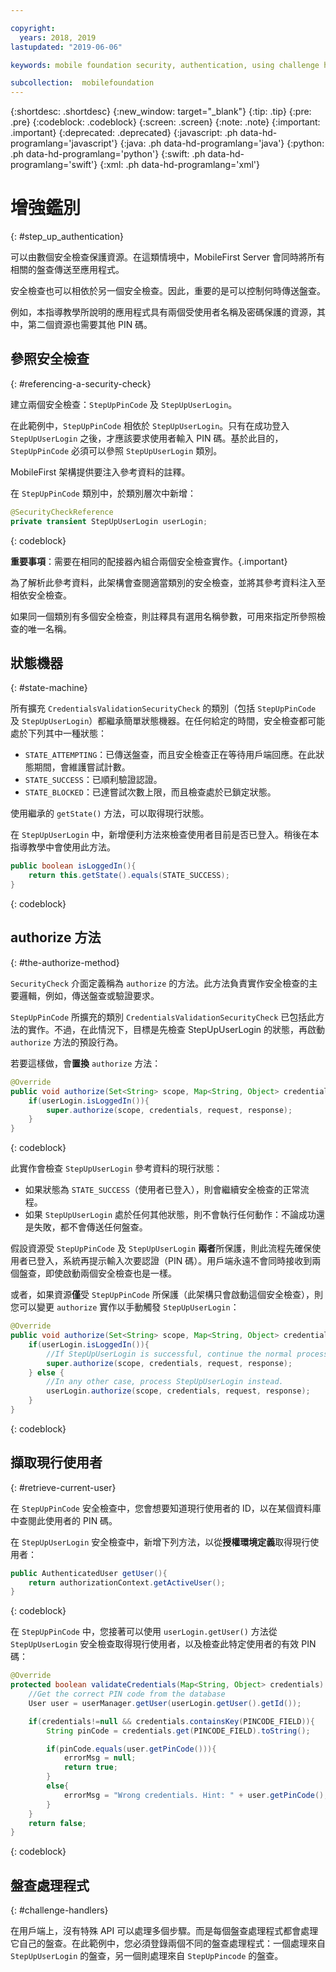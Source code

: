 ```yaml
---

copyright:
  years: 2018, 2019
lastupdated: "2019-06-06"

keywords: mobile foundation security, authentication, using challenge handlers

subcollection:  mobilefoundation
---
```


{:shortdesc: .shortdesc}
{:new_window: target="_blank"}
{:tip: .tip}
{:pre: .pre}
{:codeblock: .codeblock}
{:screen: .screen}
{:note: .note}
{:important: .important}
{:deprecated: .deprecated}
{:javascript: .ph data-hd-programlang='javascript'}
{:java: .ph data-hd-programlang='java'}
{:python: .ph data-hd-programlang='python'}
{:swift: .ph data-hd-programlang='swift'}
{:xml: .ph data-hd-programlang='xml'}

# 增強鑑別
{: #step_up_authentication}

可以由數個安全檢查保護資源。在這類情境中，MobileFirst Server 會同時將所有相關的盤查傳送至應用程式。

安全檢查也可以相依於另一個安全檢查。因此，重要的是可以控制何時傳送盤查。

例如，本指導教學所說明的應用程式具有兩個受使用者名稱及密碼保護的資源，其中，第二個資源也需要其他 PIN 碼。

## 參照安全檢查
{: #referencing-a-security-check}

建立兩個安全檢查：`StepUpPinCode` 及 `StepUpUserLogin`。

在此範例中，`StepUpPinCode` 相依於 `StepUpUserLogin`。只有在成功登入 `StepUpUserLogin` 之後，才應該要求使用者輸入 PIN 碼。基於此目的，`StepUpPinCode` 必須可以參照 `StepUpUserLogin` 類別。

MobileFirst 架構提供要注入參考資料的註釋。

在 `StepUpPinCode` 類別中，於類別層次中新增：

```java
@SecurityCheckReference
private transient StepUpUserLogin userLogin;
```
{: codeblock}

**重要事項**：需要在相同的配接器內組合兩個安全檢查實作。{.important}

為了解析此參考資料，此架構會查閱適當類別的安全檢查，並將其參考資料注入至相依安全檢查。

如果同一個類別有多個安全檢查，則註釋具有選用名稱參數，可用來指定所參照檢查的唯一名稱。

## 狀態機器
{: #state-machine}

所有擴充 `CredentialsValidationSecurityCheck` 的類別（包括 `StepUpPinCode` 及 `StepUpUserLogin`）都繼承簡單狀態機器。在任何給定的時間，安全檢查都可能處於下列其中一種狀態：

* `STATE_ATTEMPTING`：已傳送盤查，而且安全檢查正在等待用戶端回應。在此狀態期間，會維護嘗試計數。
* `STATE_SUCCESS`：已順利驗證認證。
* `STATE_BLOCKED`：已達嘗試次數上限，而且檢查處於已鎖定狀態。

使用繼承的 `getState()` 方法，可以取得現行狀態。

在 `StepUpUserLogin` 中，新增便利方法來檢查使用者目前是否已登入。稍後在本指導教學中會使用此方法。

```java
public boolean isLoggedIn(){
    return this.getState().equals(STATE_SUCCESS);
}
```
{: codeblock}

## authorize 方法
{: #the-authorize-method}

`SecurityCheck` 介面定義稱為 `authorize` 的方法。此方法負責實作安全檢查的主要邏輯，例如，傳送盤查或驗證要求。

`StepUpPinCode` 所擴充的類別 `CredentialsValidationSecurityCheck` 已包括此方法的實作。不過，在此情況下，目標是先檢查 StepUpUserLogin 的狀態，再啟動 `authorize` 方法的預設行為。

若要這樣做，會**置換** `authorize` 方法：

```java
@Override
public void authorize(Set<String> scope, Map<String, Object> credentials, HttpServletRequest request, AuthorizationResponse response) {
    if(userLogin.isLoggedIn()){
        super.authorize(scope, credentials, request, response);
    }
}
```
{: codeblock}

此實作會檢查 `StepUpUserLogin` 參考資料的現行狀態：

* 如果狀態為 `STATE_SUCCESS`（使用者已登入），則會繼續安全檢查的正常流程。
* 如果 `StepUpUserLogin` 處於任何其他狀態，則不會執行任何動作：不論成功還是失敗，都不會傳送任何盤查。

假設資源受 `StepUpPinCode` 及 `StepUpUserLogin` **兩者**所保護，則此流程先確保使用者已登入，系統再提示輸入次要認證（PIN 碼）。用戶端永遠不會同時接收到兩個盤查，即使啟動兩個安全檢查也是一樣。

或者，如果資源**僅**受 `StepUpPinCode` 所保護（此架構只會啟動這個安全檢查），則您可以變更 `authorize` 實作以手動觸發 `StepUpUserLogin`：

```java
@Override
public void authorize(Set<String> scope, Map<String, Object> credentials, HttpServletRequest request, AuthorizationResponse response) {
    if(userLogin.isLoggedIn()){
        //If StepUpUserLogin is successful, continue the normal processing of StepUpPinCode
        super.authorize(scope, credentials, request, response);
    } else {
        //In any other case, process StepUpUserLogin instead.
        userLogin.authorize(scope, credentials, request, response);
    }
}
```
{: codeblock}

## 擷取現行使用者
{: #retrieve-current-user}

在 `StepUpPinCode` 安全檢查中，您會想要知道現行使用者的 ID，以在某個資料庫中查閱此使用者的 PIN 碼。

在 `StepUpUserLogin` 安全檢查中，新增下列方法，以從**授權環境定義**取得現行使用者：

```java
public AuthenticatedUser getUser(){
    return authorizationContext.getActiveUser();
}
```
{: codeblock}

在 `StepUpPinCode` 中，您接著可以使用 `userLogin.getUser()` 方法從 `StepUpUserLogin` 安全檢查取得現行使用者，以及檢查此特定使用者的有效 PIN 碼：

```java
@Override
protected boolean validateCredentials(Map<String, Object> credentials) {
    //Get the correct PIN code from the database
    User user = userManager.getUser(userLogin.getUser().getId());

    if(credentials!=null && credentials.containsKey(PINCODE_FIELD)){
        String pinCode = credentials.get(PINCODE_FIELD).toString();

        if(pinCode.equals(user.getPinCode())){
            errorMsg = null;
            return true;
        }
        else{
            errorMsg = "Wrong credentials. Hint: " + user.getPinCode();
        }
    }
    return false;
}
```
{: codeblock}

## 盤查處理程式
{: #challenge-handlers}

在用戶端上，沒有特殊 API 可以處理多個步驟。而是每個盤查處理程式都會處理它自己的盤查。在此範例中，您必須登錄兩個不同的盤查處理程式：一個處理來自 `StepUpUserLogin` 的盤查，另一個則處理來自 `StepUpPincode` 的盤查。
